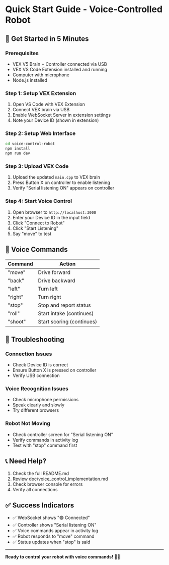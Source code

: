 # Quick Start Guide - Voice-Controlled Robot

## 🚀 Get Started in 5 Minutes

### Prerequisites
- VEX V5 Brain + Controller connected via USB
- VEX VS Code Extension installed and running
- Computer with microphone
- Node.js installed

### Step 1: Setup VEX Extension
1. Open VS Code with VEX Extension
2. Connect VEX brain via USB
3. Enable WebSocket Server in extension settings
4. Note your Device ID (shown in extension)

### Step 2: Setup Web Interface
```bash
cd voice-control-robot
npm install
npm run dev
```

### Step 3: Upload VEX Code
1. Upload the updated `main.cpp` to VEX brain
2. Press Button X on controller to enable listening
3. Verify "Serial listening ON" appears on controller

### Step 4: Start Voice Control
1. Open browser to `http://localhost:3000`
2. Enter your Device ID in the input field
3. Click "Connect to Robot"
4. Click "Start Listening"
5. Say "move" to test

## 🎤 Voice Commands

| Command | Action |
|---------|--------|
| "move" | Drive forward |
| "back" | Drive backward |
| "left" | Turn left |
| "right" | Turn right |
| "stop" | Stop and report status |
| "roll" | Start intake (continues) |
| "shoot" | Start scoring (continues) |

## 🔧 Troubleshooting

### Connection Issues
- Check Device ID is correct
- Ensure Button X is pressed on controller
- Verify USB connection

### Voice Recognition Issues
- Check microphone permissions
- Speak clearly and slowly
- Try different browsers

### Robot Not Moving
- Check controller screen for "Serial listening ON"
- Verify commands in activity log
- Test with "stop" command first

## 📞 Need Help?

1. Check the full README.md
2. Review doc/voice_control_implementation.md
3. Check browser console for errors
4. Verify all connections

## ✅ Success Indicators

- ✅ WebSocket shows "🟢 Connected"
- ✅ Controller shows "Serial listening ON"
- ✅ Voice commands appear in activity log
- ✅ Robot responds to "move" command
- ✅ Status updates when "stop" is said

---

**Ready to control your robot with voice commands!** 🎤🤖 